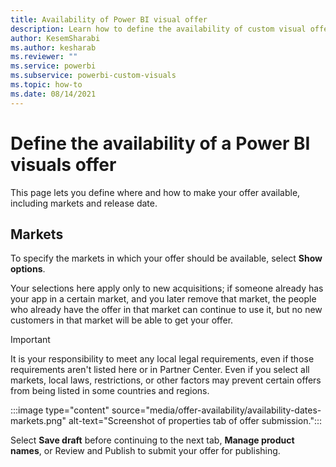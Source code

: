 ```yaml
---
title: Availability of Power BI visual offer
description: Learn how to define the availability of custom visual offer when submitting it to the Commercial Marketplace.
author: KesemSharabi
ms.author: kesharab
ms.reviewer: ""
ms.service: powerbi
ms.subservice: powerbi-custom-visuals
ms.topic: how-to
ms.date: 08/14/2021
---
```


# Define the availability of a Power BI visuals offer

This page lets you define where and how to make your offer available, including markets and release date.

## Markets

To specify the markets in which your offer should be available, select **Show options**.

Your selections here apply only to new acquisitions; if someone already has your app in a certain market, and you later remove that market, the people who already have the offer in that market can continue to use it, but no new customers in that market will be able to get your offer.

>[!IMPORTANT]
>It is your responsibility to meet any local legal requirements, even if those requirements aren't listed here or in Partner Center. Even if you select all markets, local laws, restrictions, or other factors may prevent certain offers from being listed in some countries and regions.

:::image type="content" source="media/offer-availability/availability-dates-markets.png" alt-text="Screenshot of properties tab of offer submission.":::

Select **Save draft** before continuing to the next tab, **Manage product names**, or Review and Publish to submit your offer for publishing.
